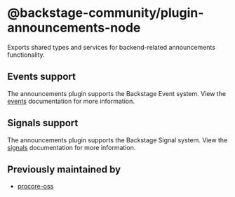 # @backstage-community/plugin-announcements-node

Exports shared types and services for backend-related announcements functionality.

## Events support

The announcements plugin supports the Backstage Event system. View the [events](./docs/events.md) documentation for more information.

## Signals support

The announcements plugin supports the Backstage Signal system. View the [signals](./docs/signals.md) documentation for more information.

## Previously maintained by

- [procore-oss](https://github.com/procore-oss/backstage-plugin-announcements/tree/main/plugins/announcements-node)
